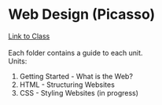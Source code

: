# Web Design (Picasso)
[Link to Class](https://codehs.com/course/web_design_picasso/overview)  
&nbsp;  
Each folder contains a guide to each unit.  
Units:
1. Getting Started - What is the Web?
2. HTML - Structuring Websites
3. CSS - Styling Websites (in progress)

